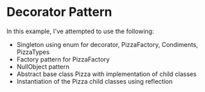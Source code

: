 # Decorator Pattern

In this example, I've attempted to use the following:

- Singleton using enum for decorator, PizzaFactory, Condiments, PizzaTypes
- Factory pattern for PizzaFactory
- NullObject pattern
- Abstract base class Pizza with implementation of child classes
- Instantiation of the Pizza child classes using reflection